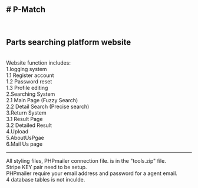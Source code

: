 <h2># P-Match</h2> <br>
<h2>Parts searching platform website</h2> <br>
Website function includes: <br>
1.logging system	<br>
 1.1 Register account	<br>
 1.2 Password reset	<br>
 1.3 Profile editing <br>
2.Searching System <br>
 2.1 Main Page (Fuzzy Search) <br>
 2.2 Detail Search (Precise search) <br>
3.Return System	<br>
 3.1 Result Page <br>
 3.2 Detailed Result <br>
4.Upload <br>
5.AboutUsPgae <br>
6.Mail Us page <br>


-------------------------------------------------------------------------------------------
All styling files, PHPmailer connection file. is in the "tools.zip" file.<br>
Stripe KEY pair need to be setup.<br>
PHPmailer require your email address and password for a agent email.<br>
4 database tables is not inculde.<br>


